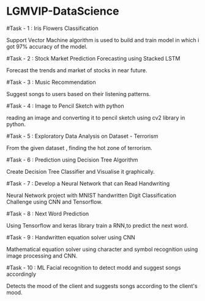 # LGMVIP-DataScience
#Task - 1 : Iris Flowers Classification

Support Vector Machine algorithm is used to build and train model in which i got 97% accuracy of the model.

#Task - 2 : Stock Market Prediction Forecasting using Stacked LSTM

Forecast the trends and market of stocks in near future.

#Task - 3 : Music Recommendation

Suggest songs to users based on their listening patterns.

#Task - 4 : Image to Pencil Sketch with python

reading an image and converting it to pencil sketch using cv2 library in python.

#Task - 5 : Exploratory Data Analysis on Dataset - Terrorism

From the given dataset , finding the hot zone of terrorism.

#Task - 6 : Prediction using Decision Tree Algorithm

Create Decision Tree Classifier and Visualise it graphically.

#Task - 7 : Develop a Neural Network that can Read Handwriting

Neural Network project with MNIST handwritten Digit Classification Challenge using CNN and Tensorflow.

#Task - 8 : Next Word Prediction 

Using Tensorflow and keras library train a RNN,to predict the next word.

#Task - 9 : Handwritten equation solver using CNN

Mathematical equation solver using character and symbol recognition using image processing and CNN.

#Task - 10 : ML Facial recognition to detect modd and suggest songs accordingly

Detects the mood of the client and suggests songs according to the client's mood.
